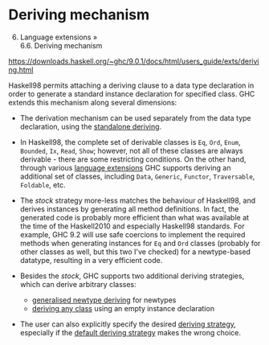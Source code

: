 # Deriving mechanism

6. Language extensions »    
6.6. Deriving mechanism

https://downloads.haskell.org/~ghc/9.0.1/docs/html/users_guide/exts/deriving.html

Haskell98 permits attaching a deriving clause to a data type declaration in order to generate a standard instance declaration for specified class. GHC extends this mechanism along several dimensions:

* The derivation mechanism can be used separately from the data type declaration, using the [standalone deriving][sad].

* In Haskell98, the complete set of derivable classes is `Eq`, `Ord`, `Enum`, `Bounded`, `Ix`, `Read`, `Show`; however, not all of these classes are always derivable - there are some restricting conditions. On the other hand, through various [language extensions][ext] GHC supports deriving an additional set of classes, including `Data`, `Generic`, `Functor`, `Traversable`, `Foldable`, etc.

* The *stock* strategy more-less matches the behaviour of Haskell98, and derives instances by generating all method definitions. In fact, the generated code is probably more efficient than what was available at the time of the Haskell2010 and especially Haskell98 standards. For example, GHC 9.2 will use safe coercions to implement the required methods when generating instances for `Eq` and `Ord` classes (probably for other classes as well, but this two I've checked) for a newtype-based datatype, resulting in a very efficient code.

* Besides the *stock*, GHC supports two additional deriving strategies, which can derive arbitrary classes:
  - [generalised newtype deriving][ntd] for newtypes
  - [deriving any class][dac] using an empty instance declaration

* The user can also explicitly specify the desired [deriving strategy][ds], especially if the [default deriving strategy][dds] makes the wrong choice.




[sad]: https://downloads.haskell.org/~ghc/9.0.1/docs/html/users_guide/exts/standalone_deriving.html#stand-alone-deriving
[ext]: https://downloads.haskell.org/~ghc/9.0.1/docs/html/users_guide/exts/deriving_extra.html#deriving-extra
[ntd]: https://downloads.haskell.org/~ghc/9.0.1/docs/html/users_guide/exts/newtype_deriving.html#newtype-deriving
[dac]: https://downloads.haskell.org/~ghc/9.0.1/docs/html/users_guide/exts/derive_any_class.html#derive-any-class
[ds]: https://downloads.haskell.org/~ghc/9.0.1/docs/html/users_guide/exts/deriving_strategies.html#deriving-strategies
[dds]: https://downloads.haskell.org/~ghc/9.0.1/docs/html/users_guide/exts/deriving_strategies.html#default-deriving-strategy
